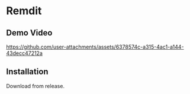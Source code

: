 # Remdit

## Demo Video

https://github.com/user-attachments/assets/6378574c-a315-4ac1-a144-43decc47212a

## Installation

Download from release.